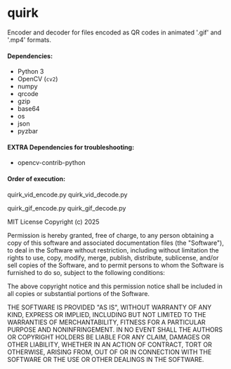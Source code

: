 # quirk
Encoder and decoder for files encoded as QR codes in animated '.gif' and '.mp4' formats.



#### Dependencies:
- Python 3
- OpenCV (`cv2`)
- numpy
- qrcode
- gzip
- base64
- os
- json
- pyzbar

#### EXTRA Dependencies for troubleshooting:
- opencv-contrib-python

#### Order of execution:

quirk_vid_encode.py
quirk_vid_decode.py

quirk_gif_encode.py
quirk_gif_decode.py

MIT License
Copyright (c) 2025

Permission is hereby granted, free of charge, to any person obtaining a copy of this software and associated documentation files (the "Software"), to deal in the Software without restriction, including without limitation the rights to use, copy, modify, merge, publish, distribute, sublicense, and/or sell copies of the Software, and to permit persons to whom the Software is furnished to do so, subject to the following conditions:

The above copyright notice and this permission notice shall be included in all copies or substantial portions of the Software.

THE SOFTWARE IS PROVIDED "AS IS", WITHOUT WARRANTY OF ANY KIND, EXPRESS OR IMPLIED, INCLUDING BUT NOT LIMITED TO THE WARRANTIES OF MERCHANTABILITY, FITNESS FOR A PARTICULAR PURPOSE AND NONINFRINGEMENT. IN NO EVENT SHALL THE AUTHORS OR COPYRIGHT HOLDERS BE LIABLE FOR ANY CLAIM, DAMAGES OR OTHER LIABILITY, WHETHER IN AN ACTION OF CONTRACT, TORT OR OTHERWISE, ARISING FROM, OUT OF OR IN CONNECTION WITH THE SOFTWARE OR THE USE OR OTHER DEALINGS IN THE SOFTWARE.
